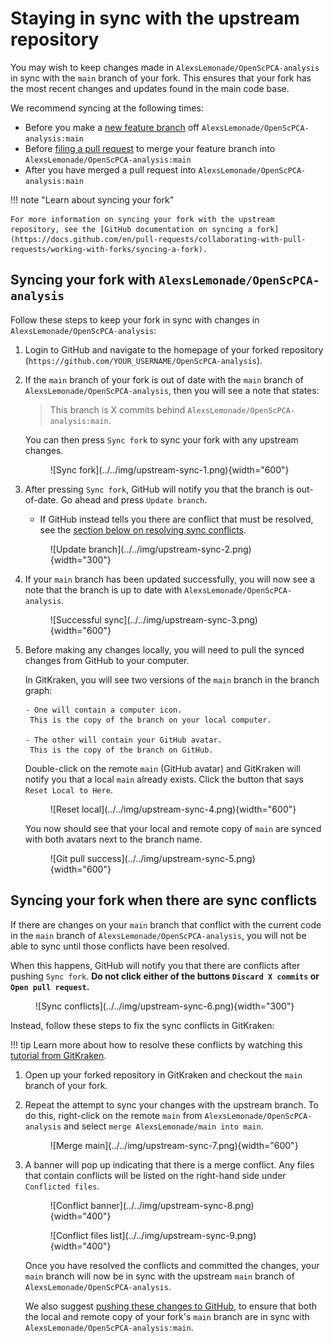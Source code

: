 # Staying in sync with the upstream repository

You may wish to keep changes made in `AlexsLemonade/OpenScPCA-analysis` in sync with the `main` branch of your fork.
This ensures that your fork has the most recent changes and updates found in the main code base.

We recommend syncing at the following times:

- Before you make a [new feature branch](./working-with-branches.md) off `AlexsLemonade/OpenScPCA-analysis:main`
- Before [filing a pull request](../creating-pull-requests/index.md) to merge your feature branch into `AlexsLemonade/OpenScPCA-analysis:main`
- After you have merged a pull request into `AlexsLemonade/OpenScPCA-analysis:main` <!-- STUB_LINK: link to merge docs-->


!!! note "Learn about syncing your fork"

    For more information on syncing your fork with the upstream repository, see the [GitHub documentation on syncing a fork](https://docs.github.com/en/pull-requests/collaborating-with-pull-requests/working-with-forks/syncing-a-fork).


## Syncing your fork with `AlexsLemonade/OpenScPCA-analysis`

Follow these steps to keep your fork in sync with changes in `AlexsLemonade/OpenScPCA-analysis`:

1. Login to GitHub and navigate to the homepage of your forked repository (`https://github.com/YOUR_USERNAME/OpenScPCA-analysis`).

1. If the `main` branch of your fork is out of date with the `main` branch of `AlexsLemonade/OpenScPCA-analysis`, then you will see a note that states:

    >  This branch is X commits behind `AlexsLemonade/OpenScPCA-analysis:main`.

    You can then press `Sync fork` to sync your fork with any upstream changes.

    <figure markdown="span">
        ![Sync fork](../../img/upstream-sync-1.png){width="600"}
    </figure>

2. After pressing `Sync fork`, GitHub will notify you that the branch is out-of-date.
Go ahead and press `Update branch`.

    - If GitHub instead tells you there are conflict that must be resolved, see the [section below on resolving sync conflicts](#syncing-your-fork-when-there-are-sync-conflicts).


    <figure markdown="span">
        ![Update branch](../../img/upstream-sync-2.png){width="300"}
    </figure>

3. If your `main` branch has been updated successfully, you will now see a note that the branch is up to date with `AlexsLemonade/OpenScPCA-analysis`.

    <figure markdown="span">
        ![Successful sync](../../img/upstream-sync-3.png){width="600"}
    </figure>

4. Before making any changes locally, you will need to pull the synced changes from GitHub to your computer.

    In GitKraken, you will see two versions of the `main` branch in the branch graph:

       - One will contain a computer icon.
        This is the copy of the branch on your local computer.

       - The other will contain your GitHub avatar.
        This is the copy of the branch on GitHub.

    Double-click on the remote `main` (GitHub avatar) and GitKraken will notify you that a local `main` already exists.
    Click the button that says `Reset Local to Here`.

    <figure markdown="span">
        ![Reset local](../../img/upstream-sync-4.png){width="600"}
    </figure>

    You now should see that your local and remote copy of `main` are synced with both avatars next to the branch name.

    <figure markdown="span">
        ![Git pull success](../../img/upstream-sync-5.png){width="600"}
    </figure>


## Syncing your fork when there are sync conflicts

If there are changes on your `main` branch that conflict with the current code in the `main` branch of `AlexsLemonade/OpenScPCA-analysis`, you will not be able to sync until those conflicts have been resolved.

When this happens, GitHub will notify you that there are conflicts after pushing `Sync fork`.
**Do not click either of the buttons `Discard X commits` or `Open pull request`.**

<figure markdown="span">
    ![Sync conflicts](../../img/upstream-sync-6.png){width="300"}
</figure>

Instead, follow these steps to fix the sync conflicts in GitKraken:

!!! tip
    Learn more about how to resolve these conflicts by watching this [tutorial from GitKraken](https://www.gitkraken.com/learn/git/tutorials/how-to-resolve-merge-conflict-in-git).

1. Open up your forked repository in GitKraken and checkout the `main` branch of your fork.

1. Repeat the attempt to sync your changes with the upstream branch.
    To do this, right-click on the remote `main` from `AlexsLemonade/OpenScPCA-analysis` and select `merge AlexsLemonade/main into main`.

    <figure markdown="span">
        ![Merge main](../../img/upstream-sync-7.png){width="600"}
    </figure>

1. A banner will pop up indicating that there is a merge conflict.
Any files that contain conflicts will be listed on the right-hand side under `Conflicted files`.

    <figure markdown="span">
        ![Conflict banner](../../img/upstream-sync-8.png){width="400"}
    </figure>

    <figure markdown="span">
        ![Conflict files list](../../img/upstream-sync-9.png){width="400"}
    </figure>

    Once you have resolved the conflicts and committed the changes, your `main` branch will now be in sync with the upstream `main` branch of `AlexsLemonade/OpenScPCA-analysis`.

    We also suggest [pushing these changes to GitHub](./push-to-origin.md), to ensure that both the local and remote copy of your fork's `main` branch are in sync with `AlexsLemonade/OpenScPCA-analysis:main`.
